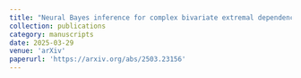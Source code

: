 ```yaml
---
title: "Neural Bayes inference for complex bivariate extremal dependence models"
collection: publications
category: manuscripts
date: 2025-03-29
venue: 'arXiv'
paperurl: 'https://arxiv.org/abs/2503.23156'
---
```

